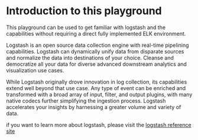 # Introduction to this playground

This playground can be used to get familiar with logstash and the capabilities without requiring a direct fully implemented ELK environment.

Logstash is an open source data collection engine with real-time pipelining capabilities. Logstash can dynamically unify data from disparate sources and normalize the data into destinations of your choice. Cleanse and democratize all your data for diverse advanced downstream analytics and visualization use cases.

While Logstash originally drove innovation in log collection, its capabilities extend well beyond that use case. Any type of event can be enriched and transformed with a broad array of input, filter, and output plugins, with many native codecs further simplifying the ingestion process. Logstash accelerates your insights by harnessing a greater volume and variety of data.

if you want to learn more about logstash, please visit the [logstash reference site](https://www.elastic.co/guide/en/logstash/current/introduction.html#introduction)
